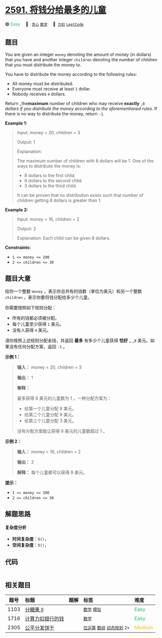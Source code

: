 # [2591. 将钱分给最多的儿童](https://2xiao.github.io/leetcode-js/problem/2591.html)

🟢 <font color=#15bd66>Easy</font>&emsp; 🔖&ensp; [`贪心`](/tag/greedy.md) [`数学`](/tag/math.md)&emsp; 🔗&ensp;[`力扣`](https://leetcode.cn/problems/distribute-money-to-maximum-children) [`LeetCode`](https://leetcode.com/problems/distribute-money-to-maximum-children)

## 题目

You are given an integer `money` denoting the amount of money (in dollars)
that you have and another integer `children` denoting the number of children
that you must distribute the money to.

You have to distribute the money according to the following rules:

  * All money must be distributed.
  * Everyone must receive at least `1` dollar.
  * Nobody receives `4` dollars.

Return _the**maximum** number of children who may receive **exactly** _`8`
_dollars if you distribute the money according to the aforementioned rules_.
If there is no way to distribute the money, return `-1`.



**Example 1:**

> Input: money = 20, children = 3
> 
> Output: 1
> 
> Explanation: 
> 
> The maximum number of children with 8 dollars will be 1. One of the ways to distribute the money is:
> - 8 dollars to the first child.
> - 9 dollars to the second child. 
> - 3 dollars to the third child.
> 
> It can be proven that no distribution exists such that number of children getting 8 dollars is greater than 1.

**Example 2:**

> Input: money = 16, children = 2
> 
> Output: 2
> 
> Explanation: Each child can be given 8 dollars.

**Constraints:**

  * `1 <= money <= 200`
  * `2 <= children <= 30`


## 题目大意

给你一个整数 `money` ，表示你总共有的钱数（单位为美元）和另一个整数 `children` ，表示你要将钱分配给多少个儿童。

你需要按照如下规则分配：

  * 所有的钱都必须被分配。
  * 每个儿童至少获得 `1` 美元。
  * 没有人获得 `4` 美元。

请你按照上述规则分配金钱，并返回 **最多**  有多少个儿童获得 **恰好** _ _`8` 美元。如果没有任何分配方案，返回 `-1` 。



**示例 1：**

> 
> 
> 
> 
> 
> **输入：** money = 20, children = 3
> 
> **输出：** 1
> 
> **解释：**
> 
> 最多获得 8 美元的儿童数为 1 。一种分配方案为：
> - 给第一个儿童分配 8 美元。
> - 给第二个儿童分配 9 美元。
> - 给第三个儿童分配 3 美元。
> 
> 没有分配方案能让获得 8 美元的儿童数超过 1 。
> 
> 

**示例 2：**

> 
> 
> 
> 
> 
> **输入：** money = 16, children = 2
> 
> **输出：** 2
> 
> **解释：** 每个儿童都可以获得 8 美元。
> 
> 



**提示：**

  * `1 <= money <= 200`
  * `2 <= children <= 30`


## 解题思路

#### 复杂度分析

- **时间复杂度**：`O()`，
- **空间复杂度**：`O()`，

## 代码

```javascript

```

## 相关题目

<!-- prettier-ignore -->
| 题号 | 标题 | 题解 | 标签 | 难度 |
| :------: | :------ | :------: | :------ | :------ |
| 1103 | [分糖果 II](https://leetcode.com/problems/distribute-candies-to-people) |  |  [`数学`](/tag/math.md) [`模拟`](/tag/simulation.md) | <font color=#15bd66>Easy</font> |
| 1716 | [计算力扣银行的钱](https://leetcode.com/problems/calculate-money-in-leetcode-bank) |  |  [`数学`](/tag/math.md) | <font color=#15bd66>Easy</font> |
| 2305 | [公平分发饼干](https://leetcode.com/problems/fair-distribution-of-cookies) |  |  [`位运算`](/tag/bit-manipulation.md) [`数组`](/tag/array.md) [`动态规划`](/tag/dynamic-programming.md) `2+` | <font color=#ffb800>Medium</font> |